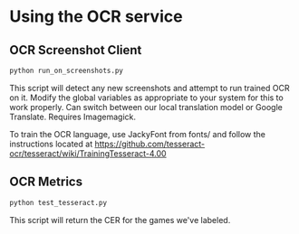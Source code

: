 # Using the OCR service


## OCR Screenshot Client

```bash
python run_on_screenshots.py
```

This script will detect any new screenshots and attempt to run trained OCR on it. Modify the global variables as appropriate to your system for this to work properly. Can switch between our local translation model or Google Translate. Requires Imagemagick.

To train the OCR language, use JackyFont from fonts/ and follow the instructions located at https://github.com/tesseract-ocr/tesseract/wiki/TrainingTesseract-4.00

## OCR Metrics

```bash
python test_tesseract.py
```

This script will return the CER for the games we've labeled.
